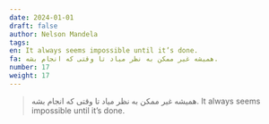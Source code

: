 ```yaml
---
date: 2024-01-01
draft: false
author: Nelson Mandela
tags: 
en: It always seems impossible until it’s done.
fa: همیشه غیر ممکن به نظر میاد تا وقتی که انجام بشه.
number: 17
weight: 17
---
```

> همیشه غیر ممکن به نظر میاد تا وقتی که انجام بشه.
> It always seems impossible until it’s done.

